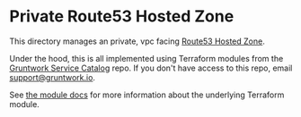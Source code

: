 # Private Route53 Hosted Zone

This directory manages an private, vpc facing [Route53
Hosted Zone](https://docs.aws.amazon.com/Route53/latest/DeveloperGuide/hosted-zones-working-with.html).

Under the hood, this is all implemented using Terraform modules from the [Gruntwork Service
Catalog](https://github.com/gruntwork-io/terraform-aws-service-catalog) repo. If you don't have access to this repo, email
[support@gruntwork.io](mailto:support@gruntwork.io).

See [the module docs](https://github.com/gruntwork-io/terraform-aws-service-catalog/tree/v0.34.1/modules/networking/route53) for more
information about the underlying Terraform module.
